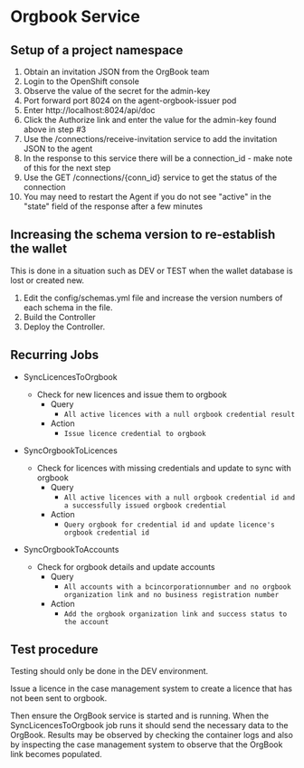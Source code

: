 # Orgbook Service

## Setup of a project namespace

1. Obtain an invitation JSON from the OrgBook team
2. Login to the OpenShift console
3. Observe the value of the secret for the admin-key
4. Port forward port 8024 on the agent-orgbook-issuer pod
5. Enter http://localhost:8024/api/doc
6. Click the Authorize link and enter the value for the admin-key found above in step #3
7. Use the /connections/receive-invitation service to add the invitation JSON to the agent
8. In the response to this service there will be a connection_id - make note of this for the next step
9. Use the GET /connections/{conn_id} service to get the status of the connection
10. You may need to restart the Agent if you do not see "active" in the "state" field of the response after a few minutes

## Increasing the schema version to re-establish the wallet
This is done in a situation such as DEV or TEST when the wallet database is lost or created new.
1. Edit the config/schemas.yml file and increase the version numbers of each schema in the file.
2. Build the Controller
3. Deploy the Controller. 

## Recurring Jobs
- SyncLicencesToOrgbook
  - Check for new licences and issue them to orgbook
    - Query
      - `All active licences with a null orgbook credential result`
    - Action
      - `Issue licence credential to orgbook`

- SyncOrgbookToLicences
  - Check for licences with missing credentials and update to sync with orgbook
    - Query
      - `All active licences with a null orgbook credential id and a successfully issued orgbook credential`
    - Action
      - `Query orgbook for credential id and update licence's orgbook credential id`

- SyncOrgbookToAccounts
  - Check for orgbook details and update accounts
    - Query
      - `All accounts with a bcincorporationnumber and no orgbook organization link and no business registration number`
    - Action
      - `Add the orgbook organization link and success status to the account`

## Test procedure

Testing should only be done in the DEV environment.  

Issue a licence in the case management system to create a licence that has not been sent to orgbook.

Then ensure the OrgBook service is started and is running.  When the SyncLicencesToOrgbook job runs it should send the necessary data to the OrgBook.  Results may be observed by checking the container logs and also by inspecting the case management system to observe that the OrgBook link becomes populated.

